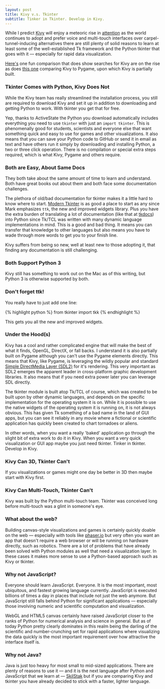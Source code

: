 ```yaml
---
layout: post
title: Kivy v.s. Tkinter
subtitle: Tinker in Tkinter. Develop in Kivy.
---
```


While I predict [Kivy](http://kivy.org) will enjoy a meteoric rise in
[attention](http://www.infoworld.com/article/2608912/python/python-puts-its-print-on-multitouch-apps-with-kivy.html)
as the world continues to adopt and prefer voice and multi-touch
interfaces over carpel-tunnel-inducing alternatives there are still
plenty of solid reasons to learn at least some of the well-established
Tk framework and the Python tkinter that goes with it &mdash; especially
for rapid data visualization.

[Here's](http://www.techwars.io/fight/kivy/tkinter/) one fun comparison
that does show searches for Kivy are on the rise as does [this
one](http://www.techwars.io/fight/pygame/kivy/) comparing Kivy to Pygame,
upon which Kivy is partially built.

### Tkinter Comes with Python, Kivy Does Not

While the Kivy team has really streamlined the installation process,
you still are required to download Kivy and set it up in addition
to downloading and getting Python to work. With tkinter you get that
for free.

Yep, thanks to ActiveState the Python you download automatically includes
everything you need to use `tkinter` with just an `import tkinter`. This is
phenomenally good for students, scientists and everyone else that want
something quick and easy to use for games and other visualizations. It also
means that you can save your Python code to GitHub or send it in email as
text and have others run it simply by downloading and installing Python,
a two or three click operation. There is no compilation or special extra
steps required, which is what Kivy, Pygame and others require.

### Both are Easy, About Same Docs

They both take about the same amount of time to learn and understand. Both
have great books out about them and both face some documentation
challenges.

The plethora of old/bad documentation for tkinter
makes it a little hard to know where to start. [Modern
Tkinter](http://www.amazon.com/Modern-Tkinter-Busy-Python-Developers-ebook/dp/B0071QDNLO)
is as good a place to start as any since Mark emphasizes
`ttk`, the new and improved widgets library. Plus you have the
extra burden of translating a lot of documentation (like that at
[tkdocs](http://tkdocs.com)) into Python since Tk/TCL was written with
many dynamic language implementations in mind. This is a good and bad
thing. It means you can transfer that knowledge to other languages
but also means you have to wade through more words to get you to your
finish line.

Kivy suffers from being so new, well at least new to those adopting it,
that finding any documentation is still challenging.

### Both Support Python 3

Kivy still has something to work out on the Mac as of this writing, but
Python 3 is otherwise supported by both.

### Don't forget ttk!

You really have to just add one line:

{% highlight python %}
from tkinter import tkk
{% endhighlight %}

This gets you all the new and improved widgets.


### Under the Hood(s)

Kivy has a cool and rather complicated engine that will make the
best of what it finds, OpenGL, DirectX, or fall backs. I understand
it is also partially built on Pygame although you can't use the
Pygame elements directly. This means that Kivy, like Pygame, is
leveraging the wildly popular and standard [Simple DirectMedia Layer
(SDL2)](https://www.libsdl.org/) for it's rendering. This very important
as SDL2 emerges the apparent leader in cross-platform graphic development
libraries. It also means that if you need extra power later you can
leverage SDL directly.

The tkinter module is built atop Tk/TCL of course, which was created to be
built upon by other dynamic languages, and depends on the specific
implementation for the operating system it is on. While it is possible to
use the native widgets of the operating system it is running on, it is not
always obvious. This has given Tk something of a bad name in the land of GUI
apps, but you can see it reliably in any movie where a fictional or
scientific application has quickly been created to chart tornadoes or
aliens.

In other words, when you want a really 'baked' application go through the
slight bit of extra work to do it in Kivy. When you want a very quick
visualization or GUI app maybe you just need tkinter. Tinker in tkinter.
Develop in Kivy.

### Kivy Can 3D, Tkinter Can't

If you visualizations or games might one day be better in 3D then maybe
start with Kivy first.

### Kivy Can Multi-Touch, Tkinter Can't

Kivy was built by the Python multi-touch team. Tkinter was conceived long
before multi-touch was a glint in someone's eye.

### What about the web?

Building canvas-style visualizations and games is certainly quickly doable
on the web &mdash; especially with tools like [phaser.io](http://phaser.io)
but very often you want an app that doesn't require a web browser or will be
running on hardware directly, such as robotics. There are a lot of problems
that have already been solved with Python modules as well that need
a visualization layer. In these cases it makes more sense to use
a Python-based approach such as Kivy or tkinter.

### Why not JavaScript?

Everyone should learn JavaScript. Everyone. It is the most important,
most ubiquitous, and fastest growing language currently. JavaScript is
executed billions of times a day in places that include not just the
web anymore. But JavaScript still falls behind Python for significant
applications &mdash; especially those involving numeric and scientific
computation and visualization.

WebGL and HTML5 canvas certainly have raised JavaScript closer to the ranks
of Python for numerical analysis and science in general. But as of today
Python pretty clearly dominates in this realm being the darling of the
scientific and number-crunching set for rapid applications where visualizing
the data quickly is the most important requirement over how attractive the
interface itself is.

### Why not Java?

Java is just too heavy for most small to mid-sized applications. There are
plenty of reasons to use it &mdash; and it is the next language after Python
and JavaScript that we learn at &mdash; [SkilStak](http://skilstak.com) but
if you are comparing Kivy and tkinter you have already decided to stick with
a faster, lighter language.
